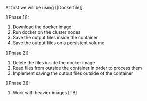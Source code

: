 At first we will be using [[Dockerfile]].

[[Phase 1]]:

1. Download the docker image 
2. Run docker on the cluster nodes
3. Save the output files inside the container 
4. Save the output files on a persistent volume

[[Phase 2]]:

1. Delete the files inside the docker image
2. Read files from outside the container in order to process them
3. Implement saving the output files outside of the container

[[Phase 3]]:

1. Work with heavier images [TB]